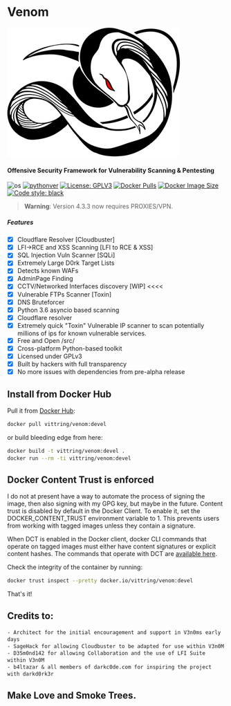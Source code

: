 # Venom

![venom](../venom.png)

#### Offensive Security Framework for Vulnerability Scanning & Pentesting

![os](https://img.shields.io/badge/OS-Linux,%20Windows-green.svg)
[![pythonver](https://img.shields.io/badge/python-3.6%2B-green.svg)](https://www.python.org/downloads/release/python-3614)
[![License: GPLV3](https://img.shields.io/badge/License-GPLv3-green.svg)](https://www.gnu.org/licenses/gpl-3.0)
[![Docker Pulls](https://img.shields.io/docker/pulls/vittring/venom.svg)](https://hub.docker.com/r/vittring/venom/)
[![Docker Image Size](https://img.shields.io/docker/image-size/vittring/venom.svg?sort=date)](https://hub.docker.com/r/vittring/venom/)
[![Code style: black](https://img.shields.io/badge/code%20style-black-000000.svg)](https://github.com/psf/black)

> **Warning**: Version 4.3.3 now requires PROXIES/VPN.

##### Features

- [x] Cloudflare Resolver [Cloudbuster]
- [x] LFI->RCE and XSS Scanning [LFI to RCE & XSS]
- [x] SQL Injection Vuln Scanner [SQLi]
- [x] Extremely Large D0rk Target Lists
- [x] Detects known WAFs
- [x] AdminPage Finding
- [x] CCTV/Networked Interfaces discovery [WIP] <<<<
- [x] Vulnerable FTPs Scanner [Toxin]
- [x] DNS Bruteforcer
- [x] Python 3.6 asyncio based scanning
- [x] Cloudflare resolver
- [x] Extremely quick "Toxin" Vulnerable IP scanner to scan potentially millions of ips for known vulnerable services.
- [x] Free and Open /src/
- [x] Cross-platform Python-based toolkit
- [x] Licensed under GPLv3
- [x] Built by hackers with full transparency
- [x] No more issues with dependencies from pre-alpha release

## Install from Docker Hub

Pull it from [Docker Hub](https://hub.docker.com/repository/docker/vittring/venom):

```bash
docker pull vittring/venom:devel
```

or build bleeding edge from here:

```bash
docker build -t vittring/venom:devel .
docker run --rm -ti vittring/venom:devel
```

## Docker Content Trust is enforced

I do not at present have a way to automate the process of signing the image, then
also signing with my GPG key, but maybe in the future. Content trust is disabled by
default in the Docker Client. To enable it, set the DOCKER_CONTENT_TRUST environment
variable to 1. This prevents users from working with tagged images unless they contain
a signature.

When DCT is enabled in the Docker client, docker CLI commands that operate on tagged
images must either have content signatures or explicit content hashes. The commands
that operate with DCT are [available here](https://docs.docker.com/engine/security/trust/).

Check the integrity of the container by running:

```bash
docker trust inspect --pretty docker.io/vittring/venom:devel
```

That's it!

## Credits to:

    - Architect for the initial encouragement and support in V3n0ms early days
    - SageHack for allowing Cloudbuster to be adapted for use within V3n0M
    - D35m0nd142 for allowing Collaboration and the use of LFI Suite within V3n0M
    - b4ltazar & all members of darkc0de.com for inspiring the project with darkd0rk3r

## Make Love and Smoke Trees.
